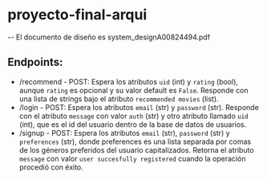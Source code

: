 # proyecto-final-arqui
-- El documento de diseño es system_designA00824494.pdf

## Endpoints:
- /recommend - POST: Espera los atributos `uid` (int) y `rating` (bool), aunque `rating` es opcional y su valor default es `False`. Responde con una lista de strings bajo el atributo `recommended movies` (list<str>).
- /login - POST: Espera los atributos `email` (str) y `password` (str). Responde con el atributo `message` con valor `auth` (str) y otro atributo llamado `uid` (int), que es el id del usuario dentro de la base de datos de usuarios.  
- /signup - POST: Espera los atributos `email` (str), `password` (str) y `preferences` (str), donde preferences es una lista separada por comas de los géneros preferidos del usuario capitalizados. Retorna el atributo `message` con valor `user succesfully registered` cuando la operación procedió con éxito.